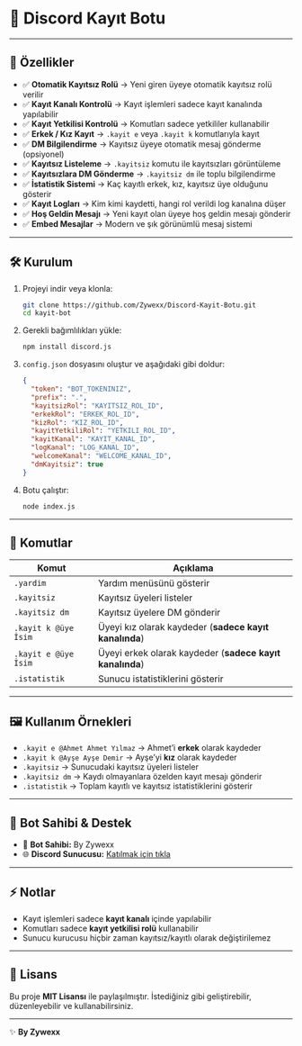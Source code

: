 
# 🤖 Discord Kayıt Botu

---

## 🚀 Özellikler

- ✅ **Otomatik Kayıtsız Rolü** → Yeni giren üyeye otomatik kayıtsız rolü verilir  
- ✅ **Kayıt Kanalı Kontrolü** → Kayıt işlemleri sadece kayıt kanalında yapılabilir  
- ✅ **Kayıt Yetkilisi Kontrolü** → Komutları sadece yetkililer kullanabilir  
- ✅ **Erkek / Kız Kayıt** → `.kayit e` veya `.kayit k` komutlarıyla kayıt  
- ✅ **DM Bilgilendirme** → Kayıtsız üyeye otomatik mesaj gönderme (opsiyonel)  
- ✅ **Kayıtsız Listeleme** → `.kayitsiz` komutu ile kayıtsızları görüntüleme  
- ✅ **Kayıtsızlara DM Gönderme** → `.kayitsiz dm` ile toplu bilgilendirme  
- ✅ **İstatistik Sistemi** → Kaç kayıtlı erkek, kız, kayıtsız üye olduğunu gösterir  
- ✅ **Kayıt Logları** → Kim kimi kaydetti, hangi rol verildi log kanalına düşer  
- ✅ **Hoş Geldin Mesajı** → Yeni kayıt olan üyeye hoş geldin mesajı gönderir  
- ✅ **Embed Mesajlar** → Modern ve şık görünümlü mesaj sistemi  

---

## 🛠️ Kurulum

1. Projeyi indir veya klonla:
    ```bash
   git clone https://github.com/Zywexx/Discord-Kayit-Botu.git
   cd kayit-bot
   ```

2. Gerekli bağımlılıkları yükle:

   ```bash
   npm install discord.js
   ```

3. `config.json` dosyasını oluştur ve aşağıdaki gibi doldur:

   ```json
   {
     "token": "BOT_TOKENINIZ",
     "prefix": ".",
     "kayitsizRol": "KAYITSIZ_ROL_ID",
     "erkekRol": "ERKEK_ROL_ID",
     "kizRol": "KIZ_ROL_ID",
     "kayitYetkiliRol": "YETKILI_ROL_ID",
     "kayitKanal": "KAYIT_KANAL_ID",
     "logKanal": "LOG_KANAL_ID",
     "welcomeKanal": "WELCOME_KANAL_ID",
     "dmKayitsiz": true
   }
   ```

4. Botu çalıştır:

   ```bash
   node index.js
   ```

---

## 📜 Komutlar

| Komut                | Açıklama                                                 |
| -------------------- | -------------------------------------------------------- |
| `.yardim`            | Yardım menüsünü gösterir                                 |
| `.kayitsiz`          | Kayıtsız üyeleri listeler                                |
| `.kayitsiz dm`       | Kayıtsız üyelere DM gönderir                             |
| `.kayit k @üye İsim` | Üyeyi kız olarak kaydeder (**sadece kayıt kanalında**)   |
| `.kayit e @üye İsim` | Üyeyi erkek olarak kaydeder (**sadece kayıt kanalında**) |
| `.istatistik`        | Sunucu istatistiklerini gösterir                         |

---

## 🖼️ Kullanım Örnekleri

* `.kayit e @Ahmet Ahmet Yılmaz` → Ahmet’i **erkek** olarak kaydeder
* `.kayit k @Ayşe Ayşe Demir` → Ayşe’yi **kız** olarak kaydeder
* `.kayitsiz` → Sunucudaki kayıtsız üyeleri listeler
* `.kayitsiz dm` → Kaydı olmayanlara özelden kayıt mesajı gönderir
* `.istatistik` → Toplam kayıtlı ve kayıtsız istatistiklerini gösterir

---

## 👑 Bot Sahibi & Destek

* 👤 **Bot Sahibi:** By Zywexx
* 🌐 **Discord Sunucusu:** [Katılmak için tıkla](https://discord.gg/YAEjW6drVY)

---

## ⚡ Notlar

* Kayıt işlemleri sadece **kayıt kanalı** içinde yapılabilir
* Komutları sadece **kayıt yetkilisi rolü** kullanabilir
* Sunucu kurucusu hiçbir zaman kayıtsız/kayıtlı olarak değiştirilemez

---

## 📄 Lisans

Bu proje **MIT Lisansı** ile paylaşılmıştır.
İstediğiniz gibi geliştirebilir, düzenleyebilir ve kullanabilirsiniz.

---

✨ **By Zywexx**
